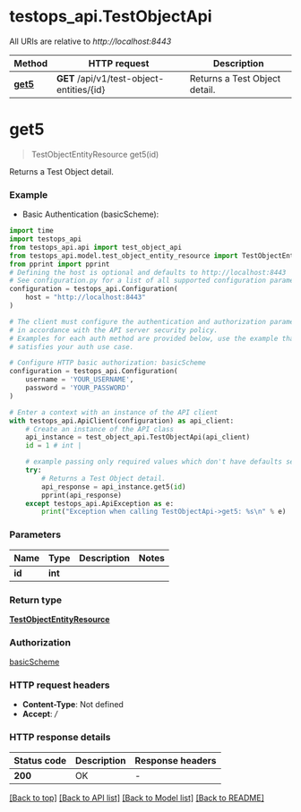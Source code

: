 # testops_api.TestObjectApi

All URIs are relative to *http://localhost:8443*

Method | HTTP request | Description
------------- | ------------- | -------------
[**get5**](TestObjectApi.md#get5) | **GET** /api/v1/test-object-entities/{id} | Returns a Test Object detail.


# **get5**
> TestObjectEntityResource get5(id)

Returns a Test Object detail.

### Example

* Basic Authentication (basicScheme):
```python
import time
import testops_api
from testops_api.api import test_object_api
from testops_api.model.test_object_entity_resource import TestObjectEntityResource
from pprint import pprint
# Defining the host is optional and defaults to http://localhost:8443
# See configuration.py for a list of all supported configuration parameters.
configuration = testops_api.Configuration(
    host = "http://localhost:8443"
)

# The client must configure the authentication and authorization parameters
# in accordance with the API server security policy.
# Examples for each auth method are provided below, use the example that
# satisfies your auth use case.

# Configure HTTP basic authorization: basicScheme
configuration = testops_api.Configuration(
    username = 'YOUR_USERNAME',
    password = 'YOUR_PASSWORD'
)

# Enter a context with an instance of the API client
with testops_api.ApiClient(configuration) as api_client:
    # Create an instance of the API class
    api_instance = test_object_api.TestObjectApi(api_client)
    id = 1 # int | 

    # example passing only required values which don't have defaults set
    try:
        # Returns a Test Object detail.
        api_response = api_instance.get5(id)
        pprint(api_response)
    except testops_api.ApiException as e:
        print("Exception when calling TestObjectApi->get5: %s\n" % e)
```

### Parameters

Name | Type | Description  | Notes
------------- | ------------- | ------------- | -------------
 **id** | **int**|  |

### Return type

[**TestObjectEntityResource**](TestObjectEntityResource.md)

### Authorization

[basicScheme](../README.md#basicScheme)

### HTTP request headers

 - **Content-Type**: Not defined
 - **Accept**: */*

### HTTP response details
| Status code | Description | Response headers |
|-------------|-------------|------------------|
**200** | OK |  -  |

[[Back to top]](#) [[Back to API list]](../README.md#documentation-for-api-endpoints) [[Back to Model list]](../README.md#documentation-for-models) [[Back to README]](../README.md)

